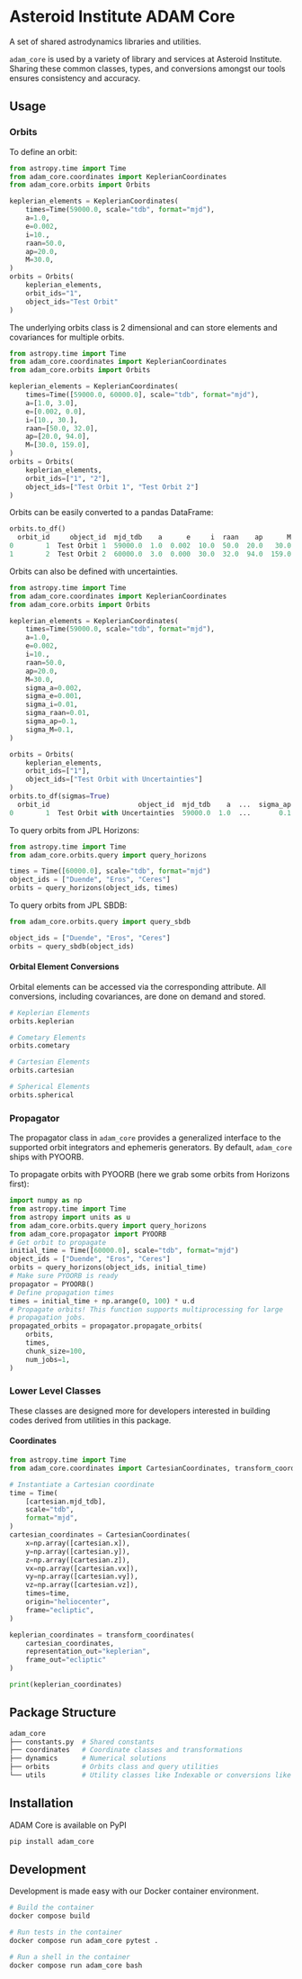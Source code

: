 # Asteroid Institute ADAM Core

A set of shared astrodynamics libraries and utilities.

`adam_core` is used by a variety of library and services at Asteroid Institute. Sharing these common classes, types, and conversions amongst our tools ensures consistency and accuracy.

## Usage

### Orbits

To define an orbit:
```python
from astropy.time import Time
from adam_core.coordinates import KeplerianCoordinates
from adam_core.orbits import Orbits

keplerian_elements = KeplerianCoordinates(
    times=Time(59000.0, scale="tdb", format="mjd"),
    a=1.0,
    e=0.002,
    i=10.,
    raan=50.0,
    ap=20.0,
    M=30.0,
)
orbits = Orbits(
    keplerian_elements,
    orbit_ids="1",
    object_ids="Test Orbit"
)
```
The underlying orbits class is 2 dimensional and can store elements and covariances for multiple orbits.

```python
from astropy.time import Time
from adam_core.coordinates import KeplerianCoordinates
from adam_core.orbits import Orbits

keplerian_elements = KeplerianCoordinates(
    times=Time([59000.0, 60000.0], scale="tdb", format="mjd"),
    a=[1.0, 3.0],
    e=[0.002, 0.0],
    i=[10., 30.],
    raan=[50.0, 32.0],
    ap=[20.0, 94.0],
    M=[30.0, 159.0],
)
orbits = Orbits(
    keplerian_elements,
    orbit_ids=["1", "2"],
    object_ids=["Test Orbit 1", "Test Orbit 2"]
)
```

Orbits can be easily converted to a pandas DataFrame:
```python
orbits.to_df()
  orbit_id     object_id  mjd_tdb    a      e     i  raan    ap      M       origin     frame
0        1  Test Orbit 1  59000.0  1.0  0.002  10.0  50.0  20.0   30.0  heliocenter  ecliptic
1        2  Test Orbit 2  60000.0  3.0  0.000  30.0  32.0  94.0  159.0  heliocenter  ecliptic
```

Orbits can also be defined with uncertainties.
```python
from astropy.time import Time
from adam_core.coordinates import KeplerianCoordinates
from adam_core.orbits import Orbits

keplerian_elements = KeplerianCoordinates(
    times=Time(59000.0, scale="tdb", format="mjd"),
    a=1.0,
    e=0.002,
    i=10.,
    raan=50.0,
    ap=20.0,
    M=30.0,
    sigma_a=0.002,
    sigma_e=0.001,
    sigma_i=0.01,
    sigma_raan=0.01,
    sigma_ap=0.1,
    sigma_M=0.1,
)

orbits = Orbits(
    keplerian_elements,
    orbit_ids=["1"],
    object_ids=["Test Orbit with Uncertainties"]
)
orbits.to_df(sigmas=True)
  orbit_id                      object_id  mjd_tdb    a  ...  sigma_ap  sigma_M       origin     frame
0        1  Test Orbit with Uncertainties  59000.0  1.0  ...       0.1      0.1  heliocenter  ecliptic
```

To query orbits from JPL Horizons:
```python
from astropy.time import Time
from adam_core.orbits.query import query_horizons

times = Time([60000.0], scale="tdb", format="mjd")
object_ids = ["Duende", "Eros", "Ceres"]
orbits = query_horizons(object_ids, times)
```

To query orbits from JPL SBDB:
```python
from adam_core.orbits.query import query_sbdb

object_ids = ["Duende", "Eros", "Ceres"]
orbits = query_sbdb(object_ids)
```

#### Orbital Element Conversions
Orbital elements can be accessed via the corresponding attribute. All conversions, including covariances, are done on demand and stored.

```python
# Keplerian Elements
orbits.keplerian

# Cometary Elements
orbits.cometary

# Cartesian Elements
orbits.cartesian

# Spherical Elements
orbits.spherical
```

### Propagator
The propagator class in `adam_core` provides a generalized interface to the supported orbit integrators and ephemeris generators. By default,
`adam_core` ships with PYOORB.

To propagate orbits with PYOORB (here we grab some orbits from Horizons first):
```python
import numpy as np
from astropy.time import Time
from astropy import units as u
from adam_core.orbits.query import query_horizons
from adam_core.propagator import PYOORB
# Get orbit to propagate
initial_time = Time([60000.0], scale="tdb", format="mjd")
object_ids = ["Duende", "Eros", "Ceres"]
orbits = query_horizons(object_ids, initial_time)
# Make sure PYOORB is ready
propagator = PYOORB()
# Define propagation times
times = initial_time + np.arange(0, 100) * u.d
# Propagate orbits! This function supports multiprocessing for large
# propagation jobs.
propagated_orbits = propagator.propagate_orbits(
    orbits,
    times,
    chunk_size=100,
    num_jobs=1,
)
```

### Lower Level Classes
These classes are designed more for developers interested in building codes derived from utilities
in this package.

#### Coordinates

```python
from astropy.time import Time
from adam_core.coordinates import CartesianCoordinates, transform_coordinates

# Instantiate a Cartesian coordinate
time = Time(
    [cartesian.mjd_tdb],
    scale="tdb",
    format="mjd",
)
cartesian_coordinates = CartesianCoordinates(
    x=np.array([cartesian.x]),
    y=np.array([cartesian.y]),
    z=np.array([cartesian.z]),
    vx=np.array([cartesian.vx]),
    vy=np.array([cartesian.vy]),
    vz=np.array([cartesian.vz]),
    times=time,
    origin="heliocenter",
    frame="ecliptic",
)

keplerian_coordinates = transform_coordinates(
    cartesian_coordinates,
    representation_out="keplerian",
    frame_out="ecliptic"
)

print(keplerian_coordinates)
```


## Package Structure

```bash
adam_core
├── constants.py  # Shared constants
├── coordinates   # Coordinate classes and transformations
├── dynamics      # Numerical solutions
├── orbits        # Orbits class and query utilities
└── utils         # Utility classes like Indexable or conversions like times_from_df
```

## Installation

ADAM Core is available on PyPI

```bash
pip install adam_core
```

## Development

Development is made easy with our Docker container environment.

```bash
# Build the container
docker compose build

# Run tests in the container
docker compose run adam_core pytest .

# Run a shell in the container
docker compose run adam_core bash
```
